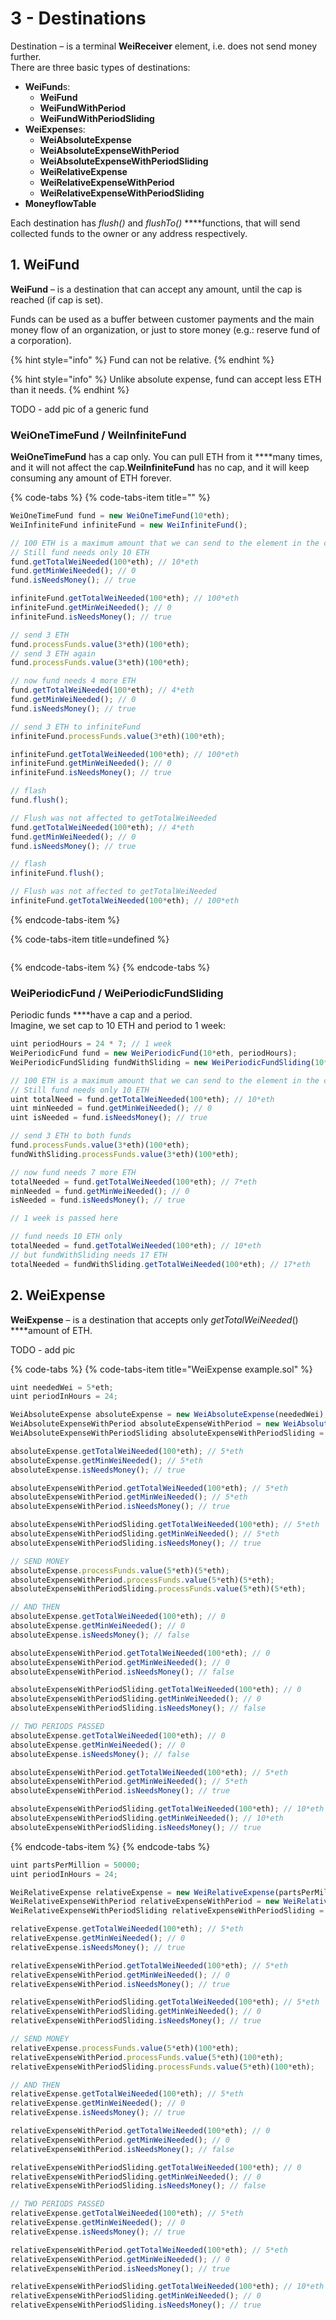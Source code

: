 # 3 - Destinations

Destination – is a terminal **WeiReceiver** element, i.e. does not send money further.   
There are three basic types of destinations: 

* **WeiFund**s:
  * **WeiFund**
  * **WeiFundWithPeriod**
  * **WeiFundWithPeriodSliding**
* **WeiExpense**s:
  * **WeiAbsoluteExpense**
  * **WeiAbsoluteExpenseWithPeriod**
  * **WeiAbsoluteExpenseWithPeriodSliding**
  * **WeiRelativeExpense**
  * **WeiRelativeExpenseWithPeriod**
  * **WeiRelativeExpenseWithPeriodSliding**
* **MoneyflowTable**

Each destination has _flush\(\)_ and _flushTo\(\)_ ****functions, that will send collected funds to the owner or any address respectively.

## 1. WeiFund

**WeiFund** – is a destination that can accept any amount, until the cap is reached \(if cap is set\). 

Funds can be used as a buffer between customer payments and the main money flow of an organization, or just to store money \(e.g.: reserve fund of a corporation\).

{% hint style="info" %}
Fund can not be relative.
{% endhint %}

{% hint style="info" %}
Unlike absolute expense, fund can accept less ETH than it needs.
{% endhint %}

TODO - add pic of a generic fund

### WeiOneTimeFund / WeiInfiniteFund

**WeiOneTimeFund** has a cap only. You can pull ETH from it ****many times, and it will not affect the cap.**WeiInfiniteFund** has no cap, and it will keep consuming any amount of ETH forever.

{% code-tabs %}
{% code-tabs-item title="" %}
```javascript
WeiOneTimeFund fund = new WeiOneTimeFund(10*eth);
WeiInfiniteFund infiniteFund = new WeiInfiniteFund();

// 100 ETH is a maximum amount that we can send to the element in the current case
// Still fund needs only 10 ETH
fund.getTotalWeiNeeded(100*eth); // 10*eth
fund.getMinWeiNeeded(); // 0
fund.isNeedsMoney(); // true

infiniteFund.getTotalWeiNeeded(100*eth); // 100*eth
infiniteFund.getMinWeiNeeded(); // 0
infiniteFund.isNeedsMoney(); // true

// send 3 ETH
fund.processFunds.value(3*eth)(100*eth);
// send 3 ETH again
fund.processFunds.value(3*eth)(100*eth);

// now fund needs 4 more ETH
fund.getTotalWeiNeeded(100*eth); // 4*eth
fund.getMinWeiNeeded(); // 0
fund.isNeedsMoney(); // true

// send 3 ETH to infiniteFund
infiniteFund.processFunds.value(3*eth)(100*eth);

infiniteFund.getTotalWeiNeeded(100*eth); // 100*eth
infiniteFund.getMinWeiNeeded(); // 0
infiniteFund.isNeedsMoney(); // true

// flash
fund.flush();

// Flush was not affected to getTotalWeiNeeded
fund.getTotalWeiNeeded(100*eth); // 4*eth
fund.getMinWeiNeeded(); // 0
fund.isNeedsMoney(); // true

// flash
infiniteFund.flush();

// Flush was not affected to getTotalWeiNeeded
infiniteFund.getTotalWeiNeeded(100*eth); // 100*eth
```
{% endcode-tabs-item %}

{% code-tabs-item title=undefined %}
```

```
{% endcode-tabs-item %}
{% endcode-tabs %}

### WeiPeriodicFund / WeiPeriodicFundSliding 

Periodic funds ****have a cap and a period.  
Imagine, we set cap to 10 ETH and period to 1 week:

```javascript
uint periodHours = 24 * 7; // 1 week
WeiPeriodicFund fund = new WeiPeriodicFund(10*eth, periodHours);
WeiPeriodicFundSliding fundWithSliding = new WeiPeriodicFundSliding(10*eth, periodHours);

// 100 ETH is a maximum amount that we can send to the element in the current case
// Still fund needs only 10 ETH
uint totalNeed = fund.getTotalWeiNeeded(100*eth); // 10*eth
uint minNeeded = fund.getMinWeiNeeded(); // 0
uint isNeeded = fund.isNeedsMoney(); // true

// send 3 ETH to both funds
fund.processFunds.value(3*eth)(100*eth);
fundWithSliding.processFunds.value(3*eth)(100*eth);

// now fund needs 7 more ETH
totalNeeded = fund.getTotalWeiNeeded(100*eth); // 7*eth
minNeeded = fund.getMinWeiNeeded(); // 0
isNeeded = fund.isNeedsMoney(); // true

// 1 week is passed here

// fund needs 10 ETH only
totalNeeded = fund.getTotalWeiNeeded(100*eth); // 10*eth
// but fundWithSliding needs 17 ETH
totalNeeded = fundWithSliding.getTotalWeiNeeded(100*eth); // 17*eth

```

## 2. WeiExpense

**WeiExpense** – is a destination that accepts only _getTotalWeiNeeded_\(\) ****amount of ETH.  
    
TODO - add pic

{% code-tabs %}
{% code-tabs-item title="WeiExpense example.sol" %}
```javascript
uint neededWei = 5*eth;
uint periodInHours = 24;

WeiAbsoluteExpense absoluteExpense = new WeiAbsoluteExpense(neededWei);
WeiAbsoluteExpenseWithPeriod absoluteExpenseWithPeriod = new WeiAbsoluteExpenseWithPeriod(neededWei, periodInHours);
WeiAbsoluteExpenseWithPeriodSliding absoluteExpenseWithPeriodSliding = new WeiAbsoluteExpenseWithPeriodSliding(neededWei, periodInHours);

absoluteExpense.getTotalWeiNeeded(100*eth); // 5*eth
absoluteExpense.getMinWeiNeeded(); // 5*eth
absoluteExpense.isNeedsMoney(); // true

absoluteExpenseWithPeriod.getTotalWeiNeeded(100*eth); // 5*eth
absoluteExpenseWithPeriod.getMinWeiNeeded(); // 5*eth
absoluteExpenseWithPeriod.isNeedsMoney(); // true

absoluteExpenseWithPeriodSliding.getTotalWeiNeeded(100*eth); // 5*eth
absoluteExpenseWithPeriodSliding.getMinWeiNeeded(); // 5*eth
absoluteExpenseWithPeriodSliding.isNeedsMoney(); // true

// SEND MONEY
absoluteExpense.processFunds.value(5*eth)(5*eth);
absoluteExpenseWithPeriod.processFunds.value(5*eth)(5*eth);
absoluteExpenseWithPeriodSliding.processFunds.value(5*eth)(5*eth);

// AND THEN
absoluteExpense.getTotalWeiNeeded(100*eth); // 0
absoluteExpense.getMinWeiNeeded(); // 0
absoluteExpense.isNeedsMoney(); // false

absoluteExpenseWithPeriod.getTotalWeiNeeded(100*eth); // 0
absoluteExpenseWithPeriod.getMinWeiNeeded(); // 0
absoluteExpenseWithPeriod.isNeedsMoney(); // false

absoluteExpenseWithPeriodSliding.getTotalWeiNeeded(100*eth); // 0
absoluteExpenseWithPeriodSliding.getMinWeiNeeded(); // 0
absoluteExpenseWithPeriodSliding.isNeedsMoney(); // false

// TWO PERIODS PASSED
absoluteExpense.getTotalWeiNeeded(100*eth); // 0
absoluteExpense.getMinWeiNeeded(); // 0
absoluteExpense.isNeedsMoney(); // false

absoluteExpenseWithPeriod.getTotalWeiNeeded(100*eth); // 5*eth
absoluteExpenseWithPeriod.getMinWeiNeeded(); // 5*eth
absoluteExpenseWithPeriod.isNeedsMoney(); // true

absoluteExpenseWithPeriodSliding.getTotalWeiNeeded(100*eth); // 10*eth
absoluteExpenseWithPeriodSliding.getMinWeiNeeded(); // 10*eth
absoluteExpenseWithPeriodSliding.isNeedsMoney(); // true
```
{% endcode-tabs-item %}
{% endcode-tabs %}

```javascript
uint partsPerMillion = 50000;
uint periodInHours = 24;

WeiRelativeExpense relativeExpense = new WeiRelativeExpense(partsPerMillion);
WeiRelativeExpenseWithPeriod relativeExpenseWithPeriod = new WeiRelativeExpenseWithPeriod(partsPerMillion, periodInHours);
WeiRelativeExpenseWithPeriodSliding relativeExpenseWithPeriodSliding = new WeiRelativeExpenseWithPeriodSliding(partsPerMillion, periodInHours);

relativeExpense.getTotalWeiNeeded(100*eth); // 5*eth
relativeExpense.getMinWeiNeeded(); // 0
relativeExpense.isNeedsMoney(); // true

relativeExpenseWithPeriod.getTotalWeiNeeded(100*eth); // 5*eth
relativeExpenseWithPeriod.getMinWeiNeeded(); // 0
relativeExpenseWithPeriod.isNeedsMoney(); // true

relativeExpenseWithPeriodSliding.getTotalWeiNeeded(100*eth); // 5*eth
relativeExpenseWithPeriodSliding.getMinWeiNeeded(); // 0
relativeExpenseWithPeriodSliding.isNeedsMoney(); // true

// SEND MONEY
relativeExpense.processFunds.value(5*eth)(100*eth);
relativeExpenseWithPeriod.processFunds.value(5*eth)(100*eth);
relativeExpenseWithPeriodSliding.processFunds.value(5*eth)(100*eth);

// AND THEN
relativeExpense.getTotalWeiNeeded(100*eth); // 5*eth
relativeExpense.getMinWeiNeeded(); // 0
relativeExpense.isNeedsMoney(); // true

relativeExpenseWithPeriod.getTotalWeiNeeded(100*eth); // 0
relativeExpenseWithPeriod.getMinWeiNeeded(); // 0
relativeExpenseWithPeriod.isNeedsMoney(); // false

relativeExpenseWithPeriodSliding.getTotalWeiNeeded(100*eth); // 0
relativeExpenseWithPeriodSliding.getMinWeiNeeded(); // 0
relativeExpenseWithPeriodSliding.isNeedsMoney(); // false

// TWO PERIODS PASSED
relativeExpense.getTotalWeiNeeded(100*eth); // 5*eth
relativeExpense.getMinWeiNeeded(); // 0
relativeExpense.isNeedsMoney(); // true

relativeExpenseWithPeriod.getTotalWeiNeeded(100*eth); // 5*eth
relativeExpenseWithPeriod.getMinWeiNeeded(); // 0
relativeExpenseWithPeriod.isNeedsMoney(); // true

relativeExpenseWithPeriodSliding.getTotalWeiNeeded(100*eth); // 10*eth
relativeExpenseWithPeriodSliding.getMinWeiNeeded(); // 0
relativeExpenseWithPeriodSliding.isNeedsMoney(); // true
```



